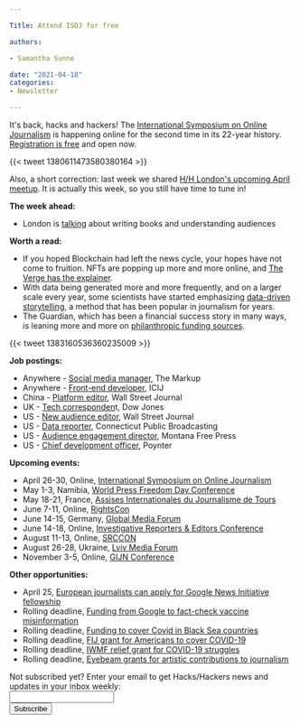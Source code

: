 ```yaml
---

Title: Attend ISOJ for free

authors:

- Samantha Sunne

date: "2021-04-18"
categories:
- Newsletter

---
```


It's back, hacks and hackers! The [International Symposium on Online Journalism](https://isoj.org) is happening online for the second time in its 22-year history. [Registration is free](https://isoj2021.splashthat.com) and open now.

{{< tweet 1380611473580380164 >}}

Also, a short correction: last week we shared [H/H London's upcoming April meetup](https://www.hackshackersldn.co.uk/). It is actually this week, so you still have time to tune in!

**The week ahead:**



*   London is [talking](https://www.hackshackersldn.co.uk) about writing books and understanding audiences

**Worth a read:**



*   If you hoped Blockchain had left the news cycle, your hopes have not come to fruition. NFTs are popping up more and more online, and [The Verge has the explainer](https://www.theverge.com/22310188/nft-explainer-what-is-blockchain-crypto-art-faq).
*   With data being generated more and more frequently, and on a larger scale every year, some scientists have started emphasizing [data-driven storytelling](https://techcrunch.com/2021/04/16/data-scientists-bring-the-narrative-to-the-forefront/), a method that has been popular in journalism for years.
*   The Guardian, which has been a financial success story in many ways, is leaning more and more on [philanthropic funding sources](https://www.niemanlab.org/2021/04/philanthropic-support-is-a-small-but-growing-revenue-stream-for-the-guardian-reaching-a-record-breaking-9m-last-year/).

{{< tweet 1383160536360235009 >}}

**Job postings:**



*   Anywhere - [Social media manager](https://boards.greenhouse.io/themarkup/jobs/5158076002), The Markup
*   Anywhere - [Front-end developer](https://www.icij.org/about/work-with-us/), ICIJ
*   China - [Platform editor](https://talkingbiznews.com/biz-news-help-wanted/chinese-wsj-seeks-a-platform-editor-in-beijing/), Wall Street Journal
*   UK - [Tech corresponden](https://www.cisionjobs.co.uk/job/103230/trading-and-tech-correspondent/)t, Dow Jones
*   US - [New audience editor](https://talkingbiznews.com/biz-news-help-wanted/wsj-seeks-deputy-editor-for-new-audiences-and-community/), Wall Street Journal
*   US - [Data reporter](https://www.ire.org/job-center/data-reporter-ii-the-accountability-project/), Connecticut Public Broadcasting
*   US - [Audience engagement director](https://www.ire.org/job-center/director-of-audience-engagement/), Montana Free Press
*   US - [Chief development officer](https://poynter.thejobnetwork.com/Job/455493397/chief-development-officer-cdo-job-in-saint-petersburg-fl-33701), Poynter

**Upcoming events:**



*   April 26-30, Online, [International Symposium on Online Journalism](https://latamjournalismreview.org/articles/mark-your-calendars-for-isoj-online-2021-the-premier-global-journalism-conference-will-be-held-from-april-26-30/)
*   May 1-3, Namibia, [World Press Freedom Day Conference](https://en.unesco.org/news/world-press-freedom-day-coming-home-namibia-host-wpfd-2021-conference)
*   May 18-21, France, [Assises Internationales du Journalisme de Tours](https://www.journalisme.com/les-assises-2020/14e-assises-internationales-du-journalisme-de-tours/)
*   June 7-11, Online, [RightsCon](https://www.rightscon.org)
*   June 14-15, Germany, [Global Media Forum](https://www.dw.com/en/about-dw/gmf/s-43101535)
*   June 14-18, Online, [Investigative Reporters & Editors Conference](https://www.ire.org/training/conferences/ire-2021/)
*   August 11-13, Online, [SRCCON](https://srccon.org/)
*   August 26-28, Ukraine, [Lviv Media Forum](https://www.facebook.com/events/lviv-media-forum/lviv-media-forum-2021/312314519660237/)
*   November 3-5, Online, [GIJN Conference](https://gijn.org/2021/03/24/the-global-investigative-journalism-conference-goes-online-oct-2021-we-head-to-sydney-in-22/)

**Other opportunities:**



*   April 25, [European journalists can apply for Google News Initiative fellowship](https://journalismfellowships.eu/)
*   Rolling deadline, [Funding from Google to fact-check vaccine misinformation](https://blog.google/outreach-initiatives/google-news-initiative/open-fund-projects-debunking-vaccine-misinformation/)
*   Rolling deadline, [Funding to cover Covid in Black Sea countries](https://www.gmfus.org/program/black-sea-trust-regional-cooperation)
*   Rolling deadline, [FIJ grant for Americans to cover COVID-19](https://investigate.submittable.com/submit/163797/coronavirus-rolling-grant-for-u-s-freelancers)
*   Rolling deadline, [IWMF relief grant for COVID-19 struggles](https://iwmf.submittable.com/submit/41e7f7ce-db40-4ff6-873f-e24450e27497/journalism-relief-fund-english)
*   Rolling deadline, [Eyebeam grants for artistic contributions to journalism](https://www.eyebeam.org/eyebeam-center-for-the-future-of-journalism/)

<div id="mc_embed_signup"><form id="mc-embedded-subscribe-form" class="validate" action="//hackshackers.us1.list-manage.com/subscribe/post?u=c56f2e53d5ed6ef87f8aaa75c&amp;id=fb2bc6f10b" method="post" name="mc-embedded-subscribe-form" novalidate="" target="_blank">

<div id="mc_embed_signup_scroll">

<div class="mc-field-group"><label for="mce-EMAIL">Not subscribed yet? Enter your email to get Hacks/Hackers news and updates in your inbox weekly:  </label></div>

<div class="mc-field-group"><input id="mce-EMAIL" class="required email" name="EMAIL" type="email" value="" /></div>

<!-- real people should not fill this in and expect good things - do not remove this or risk form bot signups-->

<div style="position: absolute; left: -5000px;"><input tabindex="-1" name="b_c56f2e53d5ed6ef87f8aaa75c_fb2bc6f10b" type="text" value="" /></div>

<div class="clear"><input id="mc-embedded-subscribe" class="button" name="subscribe" type="submit" value="Subscribe" /></div>

</div>

</form></div>

<!--End mc_embed_signup-->

<meta name="twitter:card" content="summary">

<meta name="twitter:image:src" content="https://hackshackers.com/content-images/about/hackshackers_logomark.png">
